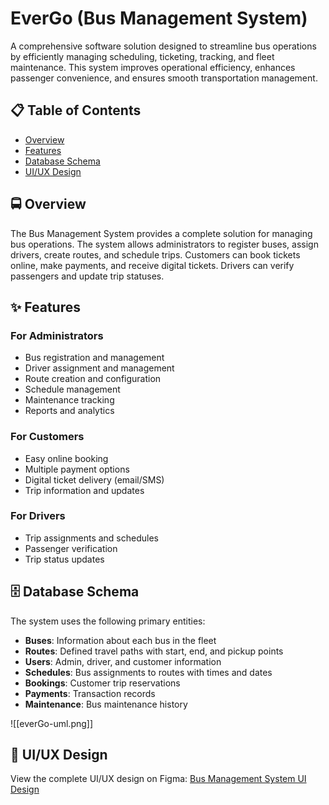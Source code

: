 # EverGo (Bus Management System)

A comprehensive software solution designed to streamline bus operations by efficiently managing scheduling, ticketing, tracking, and fleet maintenance. This system improves operational efficiency, enhances passenger convenience, and ensures smooth transportation management.

## 📋 Table of Contents

- [Overview](#overview)
- [Features](#features)
- [Database Schema](#database-schema)
- [UI/UX Design](#uiux-design)

## 🚍 Overview

The Bus Management System provides a complete solution for managing bus operations. The system allows administrators to register buses, assign drivers, create routes, and schedule trips. Customers can book tickets online, make payments, and receive digital tickets. Drivers can verify passengers and update trip statuses.

## ✨ Features

### For Administrators
- Bus registration and management
- Driver assignment and management
- Route creation and configuration
- Schedule management
- Maintenance tracking
- Reports and analytics

### For Customers
- Easy online booking
- Multiple payment options
- Digital ticket delivery (email/SMS)
- Trip information and updates

### For Drivers
- Trip assignments and schedules
- Passenger verification
- Trip status updates

## 🗄️ Database Schema

The system uses the following primary entities:

- **Buses**: Information about each bus in the fleet
- **Routes**: Defined travel paths with start, end, and pickup points
- **Users**: Admin, driver, and customer information
- **Schedules**: Bus assignments to routes with times and dates
- **Bookings**: Customer trip reservations
- **Payments**: Transaction records
- **Maintenance**: Bus maintenance history

![[everGo-uml.png]]
## 🎨 UI/UX Design

View the complete UI/UX design on Figma:
[Bus Management System UI Design](https://www.figma.com/design/4ABizyg56jC6DDmGXDpAUm/DOTNET-Final-Project?node-id=0-1&t=4HLJZnjDsGZN1kGk-1)
